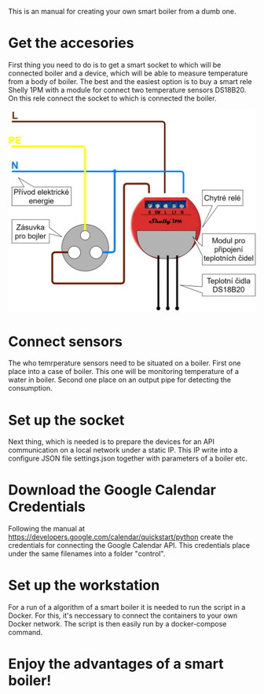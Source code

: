 This is an manual for creating your own smart boiler from a dumb one.

# Get the accesories
First thing you need to do is to get a smart socket to which will be connected boiler and a device, which will be able to measure temperature from a body of boiler. 
The best and the easiest option is to buy a smart rele Shelly 1PM with a module for connect two temperature sensors DS18B20. On this rele connect the socket to which is connected the boiler.

![alt text](https://github.com/grinwi/smart_boiler/blob/main/sta%C5%BEen%C3%BD%20soubor.png)

# Connect sensors
The who temrperature sensors need to be situated on a boiler. First one place into a case of boiler. This one will be monitoring temperature of a water in boiler. Second one place on an output pipe for detecting the consumption.

# Set up the socket
Next thing, which is needed is to prepare the devices for an API communication on a local network under a static IP. This IP write into a configure JSON file settings.json together with parameters of a boiler etc.

# Download the Google Calendar Credentials
Following the manual at https://developers.google.com/calendar/quickstart/python create the credentials for connecting the Google Calendar API. This credentials place under the same filenames into a folder "control".

# Set up the workstation
For a run of a algorithm of a smart boiler it is needed to run the script in a Docker. For this, it's neccessary to connect the containers to your own Docker network.  The script is then easily run by a docker-compose command.

# Enjoy the advantages of a smart boiler!
